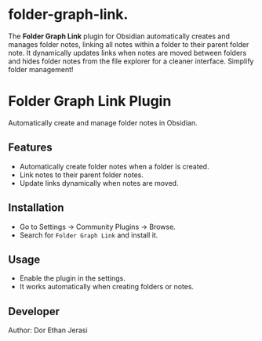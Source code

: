 # folder-graph-link.
The **Folder Graph Link** plugin for Obsidian automatically creates and manages folder notes, linking all notes within a folder to their parent folder note. It dynamically updates links when notes are moved between folders and hides folder notes from the file explorer for a cleaner interface. Simplify folder management!



# Folder Graph Link Plugin

Automatically create and manage folder notes in Obsidian.

## Features
- Automatically create folder notes when a folder is created.
- Link notes to their parent folder notes.
- Update links dynamically when notes are moved.

## Installation
- Go to Settings → Community Plugins → Browse.
- Search for `Folder Graph Link` and install it.

## Usage
- Enable the plugin in the settings.
- It works automatically when creating folders or notes.

## Developer
Author: Dor Ethan Jerasi
